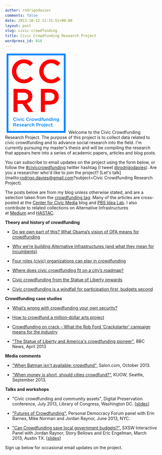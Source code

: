 ```yaml
---
author: rodrigodavies
comments: false
date: 2013-10-12 21:31:51+00:00
layout: post
slug: civic-crowdfunding
title: Civic Crowdfunding Research Project
wordpress_id: 814
---
```


<img src="logo_white.png" class="nocircle"> Welcome to the Civic Crowdfunding Research Project. The purpose of this project is to collect data related to civic crowdfunding and to advance social research into the field. I'm currently pursuing my master's thesis and will be compiling the research that appears here into a series of academic papers, articles and blog posts.

You can subscribe to email updates on the project using the form below, or follow the [#civiccrowdfunding](https://twitter.com/search?q=civiccrowdfunding) twitter hashtag (I tweet [@rodrigodavies](http://twitter.com/rodrigodavies)). Are you a researcher who'd like to join the project? [Let's talk](mailto:rodrigo.davies@gmail.com?subject=Civic Crowdfunding Research Project).

The posts below are from my blog unless otherwise stated, and are a selection taken from the [crowdfunding tag](http://rodrigodavies.com/blog/tag/crowdfunding/). Many of the articles are cross-posted at the [Center for Civic Media](http://civic.mit.edu/users/rodrigodavies) blog and [PBS Idea Lab](http://www.pbs.org/idealab/author/rdavies/). I also contribute to related collections on Alternative Infrastructures at [Medium](https://medium.com/alternative-infrastructures) and [HASTAC](http://www.hastac.org/groups/alternative-infrastructures). 

**Theory and history of crowdfunding**



	
  * [Do we own part of this? What Obama’s vision of OFA means for crowdfunding](http://rodrigodavies.com/blog/2013/10/02/do-we-own-part-of-this-what-obamas-vision-of-ofa-means-for-crowdfunding/)

	
  * [Why we’re building Alternative Infrastructures (and what they mean for incumbents)](http://rodrigodavies.com/blog/2013/09/09/why-were-building-alternative-infrastructures-and-what-they-mean-for-incumbents/)

	
  * [Four roles (civic) organizations can play in crowdfunding](http://rodrigodavies.com/blog/2013/07/24/four-roles-civic-organizations-can-play-in-crowdfunding/)

	
  * [Where does civic crowdfunding fit on a city’s roadmap?](http://rodrigodavies.com/blog/2013/06/15/where-does-civic-crowdfunding-fit-on-a-city-roadmap/)

	
  * [Civic crowdfunding from the Statue of Liberty onwards](http://rodrigodavies.com/blog/2013/02/19/civic-crowdfunding-from-the-statue-of-liberty-to-now/)

	
  * [Civic crowdfunding is a windfall for participation first, budgets second](http://rodrigodavies.com/blog/2013/01/17/civic-crowdfunding-is-a-windfall-for-participation-not-budgets/)


**Crowdfunding case studies**



	
  * [What’s wrong with crowdfunding your own security?](http://rodrigodavies.com/blog/2013/10/10/whats-wrong-with-crowdfunding-your-own-security/)

	
  * [How to crowdfund a million-dollar arts project](http://rodrigodavies.com/blog/2013/09/16/how-to-crowdfund-a-million-dollar-arts-project/)

	
  * [Crowdfunding on crack – What the Rob Ford ‘Crackstarter’ campaign means for the industry](http://rodrigodavies.com/blog/2013/05/22/crowdfunding-on-crack/)

	
  * ["The Statue of Liberty and America's crowdfunding pioneer"](http://www.bbc.co.uk/news/magazine-21932675), BBC News, April 2013


**Media comments**



	
  * ["When Batman isn't available: crowdfund"](www.salon.com/2013/10/11/when_batman_isnt_available_crowd_fund/), Salon.com, October 2013.

	
  * ["When money is short, should cities crowdfund?"](http://kuow.org/post/when-money-short-should-cities-crowdfund), KUOW, Seattle, September 2013.


**Talks and workshops**



	
  * "Civic crowdfunding and community assets", Digital Preservation conference, July 2013, Library of Congress, Washington DC. [[slides](http://www.rodrigodavies.com/ccf/LoC_presentation_RD.pdf)]

	
  * ["Futures of Crowdfunding"](http://personaldemocracy.com/conferences/nyc/2013/program), Personal Democracy Forum panel with Erin Barnes, Mike Norman and Jordan Raynor, June 2013, NYC.

	
  * ["Can Crowdfunding save local government budgets?"](http://schedule.sxsw.com/2013/events/event_IAP984), SXSW Interactive Panel with Jordan Raynor, Story Bellows and Eric Engelman, March 2013, Austin TX. [[slides](civic_crowdfunding_pres.pdf)]


Sign up below for occasional email updates on the project. 


